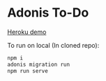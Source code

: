 # Adonis To-Do

[Heroku demo](https://tranquil-gorge-19560.herokuapp.com/)

To run on local (In cloned repo):
```bash
npm i
adonis migration run
npm run serve
```
